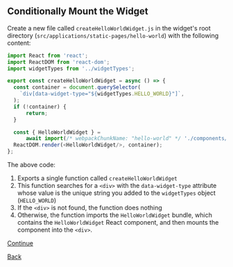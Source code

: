 ##  Conditionally Mount the Widget

Create a new file called `createHelloWorldWidget.js` in the widget's root directory (`src/applications/static-pages/hello-world`) with the following content:

```javascript
import React from 'react';
import ReactDOM from 'react-dom';
import widgetTypes from '../widgetTypes';

export const createHelloWorldWidget = async () => {
  const container = document.querySelector(
    `div[data-widget-type="${widgetTypes.HELLO_WORLD}"]`,
  );
  if (!container) {
      return;
  }

  const { HelloWorldWidget } =
      await import(/* webpackChunkName: "hello-world" */ './components/HelloWorldWidget');
  ReactDOM.render(<HelloWorldWidget/>, container);
};
```

The above code:
1.  Exports a single function called `createHelloWorldWidget`
2.  This function searches for a `<div>` with the `data-widget-type` attribute whose value is the unique string you added to the `widgetTypes` object (`HELLO_WORLD`)
3.  If the `<div>` is not found, the function does nothing
4.  Otherwise, the function imports the `HelloWorldWidget` bundle, which contains the `HelloWorldWidget` React component, and then mounts the component into the `<div>`.

[Continue](./7_CREATE_WIDGET.md)

[Back](./5_CREATE_COMPONENT.md)

